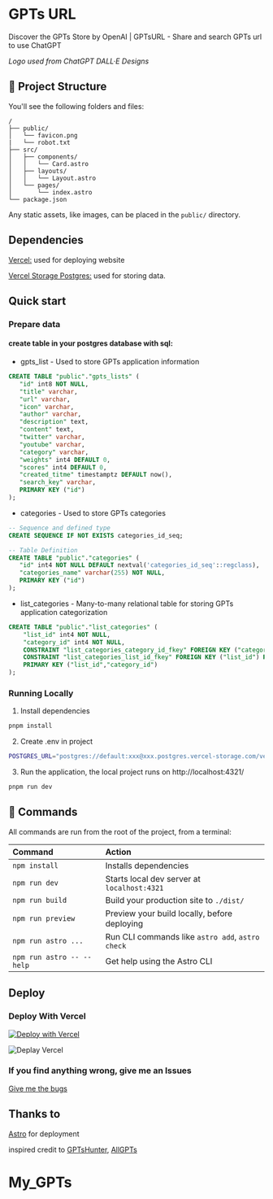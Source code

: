 

# GPTs URL

Discover the GPTs Store by OpenAI | GPTsURL - Share and search GPTs url to use ChatGPT

*Logo used from ChatGPT DALL·E Designs*

## 🚀 Project Structure


You'll see the following folders and files:

```text
/
├── public/
│   └── favicon.png
|   └── robot.txt
├── src/
│   ├── components/
│   │   └── Card.astro
│   ├── layouts/
│   │   └── Layout.astro
│   └── pages/
│       └── index.astro
└── package.json
```

Any static assets, like images, can be placed in the `public/` directory.

## Dependencies

[Vercel:](https://vercel.com/) used for deploying website

[Vercel Storage Postgres:](https://vercel.com/docs/storage/vercel-postgres) used for storing data.

## Quick start



### Prepare data

#### create table in your postgres database with sql:

- gpts_list - Used to store GPTs application information
 ```sql
 CREATE TABLE "public"."gpts_lists" (
    "id" int8 NOT NULL,
    "title" varchar,
    "url" varchar,
    "icon" varchar,
    "author" varchar,
    "description" text,
    "content" text,
    "twitter" varchar,
    "youtube" varchar,
    "category" varchar,
    "weights" int4 DEFAULT 0,
    "scores" int4 DEFAULT 0,
    "created_titme" timestamptz DEFAULT now(),
    "search_key" varchar,
    PRIMARY KEY ("id")
);
 ```

 - categories - Used to store GPTs categories
 ```sql
 -- Sequence and defined type
CREATE SEQUENCE IF NOT EXISTS categories_id_seq;

-- Table Definition
CREATE TABLE "public"."categories" (
    "id" int4 NOT NULL DEFAULT nextval('categories_id_seq'::regclass),
    "categories_name" varchar(255) NOT NULL,
    PRIMARY KEY ("id")
);
 ```

 - list_categories - Many-to-many relational table for storing GPTs application categorization
```sql
CREATE TABLE "public"."list_categories" (
    "list_id" int4 NOT NULL,
    "category_id" int4 NOT NULL,
    CONSTRAINT "list_categories_category_id_fkey" FOREIGN KEY ("category_id") REFERENCES "public"."categories"("id"),
    CONSTRAINT "list_categories_list_id_fkey" FOREIGN KEY ("list_id") REFERENCES "public"."gpts_lists"("id"),
    PRIMARY KEY ("list_id","category_id")
);
```



### Running Locally

1. Install dependencies
```bash
pnpm install
```

2. Create .env in project
```bash
POSTGRES_URL="postgres://default:xxx@xxx.postgres.vercel-storage.com/verceldb"
```

3. Run the application, the local project runs on http://localhost:4321/
```bash
pnpm run dev
```

## 🧞 Commands

All commands are run from the root of the project, from a terminal:

| Command                   | Action                                           |
| :------------------------ | :----------------------------------------------- |
| `npm install`             | Installs dependencies                            |
| `npm run dev`             | Starts local dev server at `localhost:4321`      |
| `npm run build`           | Build your production site to `./dist/`          |
| `npm run preview`         | Preview your build locally, before deploying     |
| `npm run astro ...`       | Run CLI commands like `astro add`, `astro check` |
| `npm run astro -- --help` | Get help using the Astro CLI                     |


## Deploy

### Deploy With Vercel

[![Deploy with Vercel](https://vercel.com/button)](https://vercel.com/new/clone?repository-url=https%3A%2F%2Fgithub.com%2FCH563%2Fgtps-url&env=POSTGRES_URL&envDescription=Vercel%20Storage%20Postgres%20Link%20Address)

![Deplay Vercel](https://github.com/CH563/gtps-url/blob/main/vercel.png)

### If you find anything wrong, give me an Issues

[Give me the bugs](https://github.com/CH563/gtps-url/issues)

## Thanks to

[Astro](https://astro.build/) for deployment

inspired credit to [GPTsHunter](https://www.GPTsHunter.com), [AllGPTs](https://allgpts.co/)

# My_GPTs
